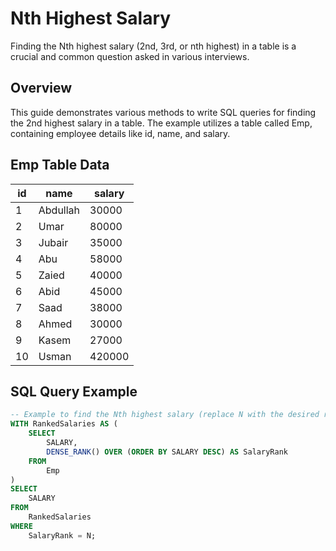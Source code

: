 # Nth Highest Salary

Finding the Nth highest salary (2nd, 3rd, or nth highest) in a table is a crucial and common question asked in various interviews.

## Overview

This guide demonstrates various methods to write SQL queries for finding the 2nd highest salary in a table. The example utilizes a table called Emp, containing employee details like id, name, and salary.

## Emp Table Data

| id  | name    | salary |
| --- | ------- | ------ |
| 1   | Abdullah    | 30000  |
| 2   | Umar | 80000  |
| 3   | Jubair | 35000  |
| 4   | Abu | 58000  |
| 5   | Zaied   | 40000  |
| 6   | Abid  | 45000  |
| 7   | Saad | 38000  |
| 8   | Ahmed    | 30000  |
| 9   | Kasem    | 27000  |
| 10  | Usman  | 420000 |

## SQL Query Example

```sql
-- Example to find the Nth highest salary (replace N with the desired rank)
WITH RankedSalaries AS (
    SELECT 
        SALARY,
        DENSE_RANK() OVER (ORDER BY SALARY DESC) AS SalaryRank
    FROM 
        Emp
)
SELECT 
    SALARY
FROM 
    RankedSalaries
WHERE 
    SalaryRank = N;
